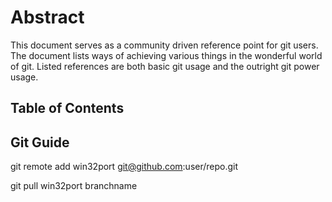 # Abstract

This document serves as a community driven reference point for git users. The 
document lists ways of achieving various things in the wonderful world of git. 
Listed references are both basic git usage and the outright git power usage.

## Table of Contents



## Git Guide
git remote add win32port git@github.com:user/repo.git


git pull win32port branchname
